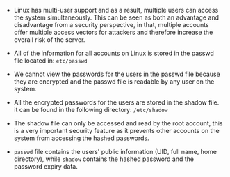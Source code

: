 
- Linux has multi-user support and as a result, multiple users can access the system simultaneously. This can be seen as both an advantage and disadvantage from a security perspective, in that, multiple accounts offer multiple access vectors for attackers and therefore increase the overall risk of the server.

- All of the information for all accounts on Linux is stored in the passwd file located in: `etc/passwd`

- We cannot view the passwords for the users in the passwd file because they are encrypted and the passwd file is readable by any user on the system.

- All the encrypted passwords for the users are stored in the shadow file. it can be found in the following directory: `/etc/shadow`

- The shadow file can only be accessed and read by the root account, this is a very important security feature as it prevents other accounts on the system from accessing the hashed passwords.

- `passwd` file  contains the users' public information (UID, full name, home directory), while `shadow` contains the hashed password and the password expiry data.